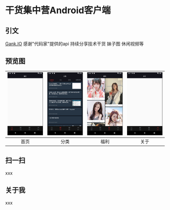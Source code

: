 # 干货集中营Android客户端  

## 引文  
[Gank.IO](http://gank.io/) 感谢"代码家"提供的api 持续分享技术干货 妹子图 休闲视频等  

## 预览图  
| ![1](https://github.com/ZhySir/PictureLib/blob/master/mvpGankIO/gankio_homepage.png) | ![2](https://github.com/ZhySir/PictureLib/blob/master/mvpGankIO/gankio_categorypage.png) | ![3](https://github.com/ZhySir/PictureLib/blob/master/mvpGankIO/gankio_welfarepage.png) | ![4](https://github.com/ZhySir/PictureLib/blob/master/mvpGankIO/gankio_aboutpage.png) |
| :--: | :--: | :--: | :--: |
| 首页 | 分类 | 福利 | 关于 |
  
## 扫一扫  
xxx  
## 关于我  
xxx
